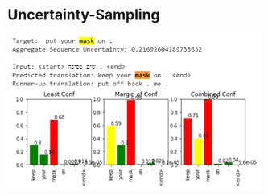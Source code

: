 # Uncertainty-Sampling

![alt text](https://github.com/mahaley22/Uncertainty-Sampling/blob/master/Keep%20your%20mask%20on!.PNG?raw=true)
